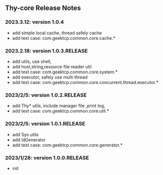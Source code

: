 Thy-core Release Notes
------------------------
### 2023.3.12: version 1.0.4
- add simple local cache, thread safely cache
- add test case: com.geektcp.common.core.cache.*

### 2023.2.18: version 1.0.3.RELEASE
- add utils, use shell, 
- add host,string,resource file reader util
- add test case: com.geektcp.common.core.system.*
- add executor, safely use multi thread
- add test case: com.geektcp.common.core.concurrent.thread.executor.*

### 2023/2/5: version 1.0.2.RELEASE
- add Thy* utils, include manager file ,print log, 
- add test case: com.geektcp.common.core.util.*

### 2023/2/5: version 1.0.1.RELEASE
- add Sys utils
- add IdGenerator
- add test case: com.geektcp.common.core.generator.*

### 2023/1/28: version 1.0.0.RELEASE
- init
